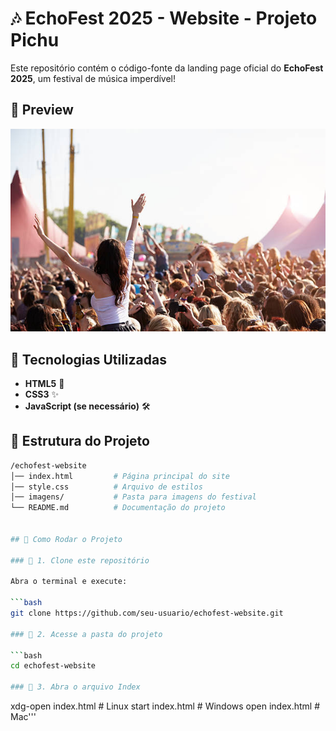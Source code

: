 # 🎶 EchoFest 2025 - Website - Projeto Pichu

Este repositório contém o código-fonte da landing page oficial do **EchoFest 2025**, um festival de música imperdível!  

## 📸 Preview  

![EchoFest](festival.jpg)  

## 🚀 Tecnologias Utilizadas  

- **HTML5** 🎨  
- **CSS3** ✨  
- **JavaScript (se necessário)** 🛠  

## 📂 Estrutura do Projeto  

```bash
/echofest-website
│── index.html         # Página principal do site
│── style.css          # Arquivo de estilos
│── imagens/           # Pasta para imagens do festival
└── README.md          # Documentação do projeto


## 🎯 Como Rodar o Projeto  

### 📌 1. Clone este repositório  

Abra o terminal e execute:  

```bash
git clone https://github.com/seu-usuario/echofest-website.git

### 📌 2. Acesse a pasta do projeto  

```bash
cd echofest-website

### 📌 3. Abra o arquivo Index 

```
xdg-open index.html  # Linux
start index.html     # Windows
open index.html      # Mac'''







